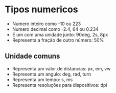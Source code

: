 # Tipos numericos

* <integer>         Numero inteiro como -10 ou 223
* <number>          Numero decimal como -2.4, 64 ou 0.234
* <dimension>       É um <number> com uma unidade junto: 90deg, 2s, 8px
* <percentagem>     Representa a fração de outro número: 50%


## Unidade comuns

* <lenght>          Representa um valor de distancias: px, em, vw
* <angle>           Representa um angulo: deg, rad, turn
* <time>            Representa um tempo: s, ms
* <resolution>      Representa resoluções para dispositivos: dpi


